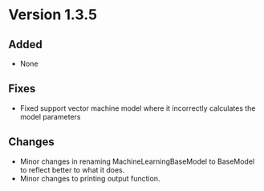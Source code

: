 # Version 1.3.5

## Added

* None

## Fixes

* Fixed support vector machine model where it incorrectly calculates the model parameters

## Changes

* Minor changes in renaming MachineLearningBaseModel to BaseModel to reflect better to what it does.
* Minor changes to printing output function.
